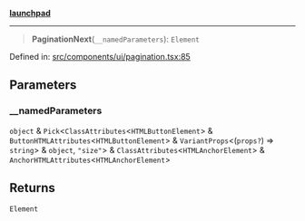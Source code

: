 [**launchpad**](index.md)

***

> **PaginationNext**(`__namedParameters`): `Element`

Defined in: [src/components/ui/pagination.tsx:85](https://github.com/victorbratov/launchpad/blob/76a3946e066bd4867b4d8959b0de6dc2965f2137/src/components/ui/pagination.tsx#L85)

## Parameters

### \_\_namedParameters

`object` & `Pick`\<`ClassAttributes`\<`HTMLButtonElement`\> & `ButtonHTMLAttributes`\<`HTMLButtonElement`\> & `VariantProps`\<(`props?`) => `string`\> & `object`, `"size"`\> & `ClassAttributes`\<`HTMLAnchorElement`\> & `AnchorHTMLAttributes`\<`HTMLAnchorElement`\>

## Returns

`Element`
